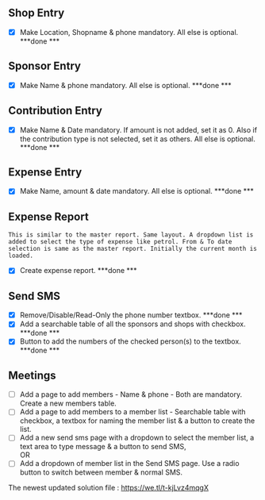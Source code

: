 ## Shop Entry
- [x] Make Location, Shopname & phone mandatory. All else is optional. ***done ***

## Sponsor Entry
- [x] Make Name & phone mandatory. All else is optional. ***done ***

## Contribution Entry
- [x] Make Name & Date mandatory. If amount is not added, set it as 0. Also if the contribution type is not selected, set it as others.
      All else is optional. ***done ***
      
## Expense Entry
- [x] Make Name, amount & date mandatory. All else is optional. ***done ***

## Expense Report
    This is similar to the master report. Same layout. A dropdown list is added to select the type of expense like petrol. From & To date selection is same as the master report. Initially the current month is loaded.
    
- [x] Create expense report. ***done ***

## Send SMS
- [x] Remove/Disable/Read-Only the phone number textbox. ***done ***
- [x] Add a searchable table of all the sponsors and shops with checkbox. ***done ***
- [x] Button to add the numbers of the checked person(s) to the textbox. ***done ***

## Meetings
- [ ] Add a page to add members - Name & phone - Both are mandatory. Create a new members table.
- [ ] Add a page to add members to a member list - Searchable table with checkbox, a textbox for naming the member list & a button to         create the list.
- [ ] Add a new send sms page with a dropdown to select the member list, a text area to type message & a button to send SMS,  
      OR
- [ ] Add a dropdown of member list in the Send SMS page. Use a radio button to switch between member & normal SMS.

The newest updated solution file : https://we.tl/t-kjLvz4mqgX

